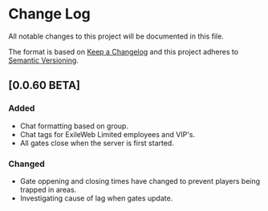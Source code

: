 # Change Log
All notable changes to this project will be documented in this file.

The format is based on [Keep a Changelog](http://keepachangelog.com/)
and this project adheres to [Semantic Versioning](http://semver.org/).

## [0.0.60 BETA]
### Added
- Chat formatting based on group.
- Chat tags for ExileWeb Limited employees and VIP's.
- All gates close when the server is first started.

### Changed
- Gate oppening and closing times have changed to prevent players being trapped in areas.
- Investigating cause of lag when gates update.

